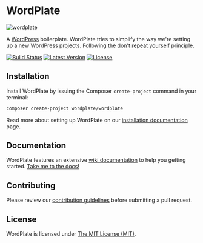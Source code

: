 WordPlate
=========

![wordplate](https://cloud.githubusercontent.com/assets/499192/9743256/a84e145c-5665-11e5-9ed1-235c0b395459.png)

A [WordPress](https://github.com/WordPress/WordPress) boilerplate. WordPlate tries to simplify the way we're setting up a new WordPress projects. Following the [don't repeat yourself](http://en.wikipedia.org/wiki/Don't_repeat_yourself) principle.

[![Build Status](https://img.shields.io/travis/wordplate/framework/master.svg?style=flat)](https://travis-ci.org/wordplate/framework)
[![Latest Version](https://img.shields.io/github/release/wordplate/wordplate.svg?style=flat)](https://github.com/wordplate/wordplate/releases)
[![License](https://img.shields.io/packagist/l/wordplate/wordplate.svg?style=flat)](https://packagist.org/packages/wordplate/wordplate)

## Installation

Install WordPlate by issuing the Composer `create-project` command in your terminal:

```bash
composer create-project wordplate/wordplate
```

Read more about setting up WordPlate on our [installation documentation](https://github.com/wordplate/wordplate/wiki/installation) page.

## Documentation

WordPlate features an extensive [wiki documentation](https://github.com/wordplate/wordplate/wiki) to help you getting started. [Take me to the docs!](https://github.com/wordplate/wordplate/wiki)

## Contributing

Please review our [contribution guidelines](https://github.com/wordplate/framework/blob/master/CONTRIBUTING.md) before submitting a pull request.

## License

WordPlate is licensed under [The MIT License (MIT)](LICENSE).
